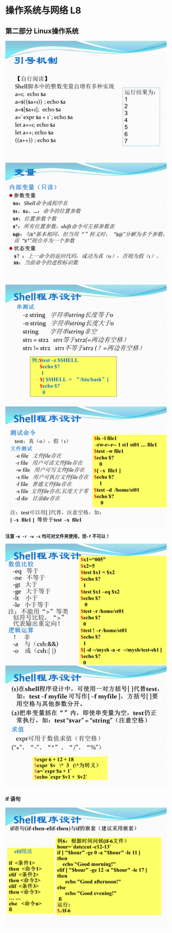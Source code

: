 # 操作系统与网络 L8

## 第二部分 Linux操作系统

![](pictures/L8_1.png)
![](pictures/L8_2.png)
![](pictures/L8_3.png)
![](pictures/L8_4.png)

**注意 `-e -r -w -x` 均可对文件夹使用，但`-f` 不可以！**

![](pictures/L8_5.png)
![](pictures/L8_6.png)

### if 语句

![](pictures/L8_7.png)
